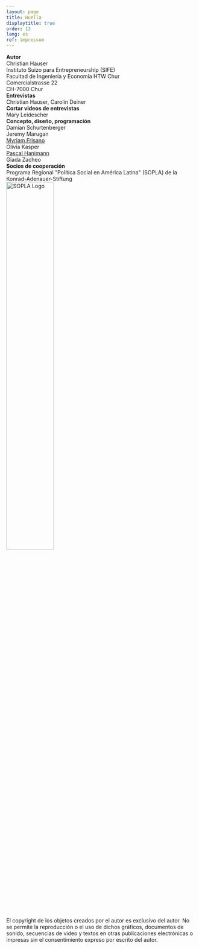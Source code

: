 ```yaml
---
layout: page
title: Huella
displaytitle: true
order: 13
lang: es
ref: impressum
---
```

<div class="content">
<b>Autor</b><br>
Christian Hauser<br>
Instituto Suizo para Entrepreneurship (SIFE)<br>
Facultad de Ingeniería y Economía HTW Chur<br>
Comercialstrasse 22<br>
CH-7000 Chur<br>
<b>Entrevistas</b><br>
Christian Hauser, Carolin Deiner<br>
<b>Cortar videos de entrevistas</b><br>
Mary Leidescher<br>
<b>Concepto, diseño, programación</b><br>
Damian Schurtenberger<br>
Jeremy Marugan<br>
<a href="https://halfapx.com">Myriam Frisano</a><br>
Olivia Kasper<br>
<a href="https://www.pascalhanimann.ch/">Pascal Hanimann</a><br>
Giada Zacheo<br>
<b>Socios de cooperación</b><br>
Programa Regional "Política Social en América Latina" (SOPLA) de la Konrad-Adenauer-Stiftung<br>
<img src="{{ "sopla.png" | prepend: '/media/img/' | prepend: site.baseurl }}" alt="SOPLA Logo" style="width: 50%;" /><br>
El copyright de los objetos creados por el autor es exclusivo del autor. No se permite la reproducción o el uso de dichos gráficos, documentos de sonido, secuencias de video y textos en otras publicaciones electrónicas o impresas sin el consentimiento expreso por escrito del autor.
</div>
